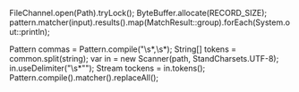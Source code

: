 FileChannel.open(Path).tryLock();
ByteBuffer.allocate(RECORD_SIZE);
pattern.matcher(input).results().map(MatchResult::group).forEach(System.out::println);

Pattern commas = Pattern.compile("\\s*,\\s*);
String[] tokens = common.split(string);
var in = new Scanner(path, StandCharsets.UTF-8);
in.useDelimiter("\\s*"");
Stream<String> tockens = in.tokens();
Pattern.compile().matcher().replaceAll();

